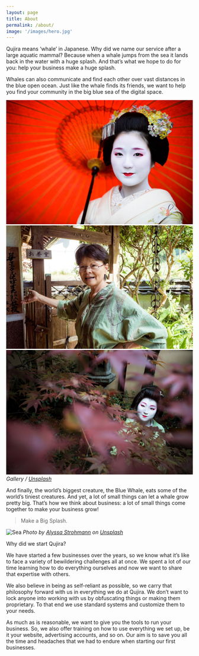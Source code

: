 ```yaml
---
layout: page
title: About
permalink: /about/
image: '/images/hero.jpg'
---
```


Qujira means ‘whale’ in Japanese. Why did we name our service after a large aquatic mammal? Because when a whale jumps from the sea it lands back in the water with a huge splash. And that’s what we hope to do for you: help your business make a huge splash.

Whales can also communicate and find each other over vast distances in the blue open ocean. Just like the whale finds its friends, we want to help you find your community in the big blue sea of the digital space.

<div class="gallery-box">
  <div class="gallery">
    <img src="/images/eyexplore.jpg" loading="lazy">
    <img src="/images/joge.jpg" loading="lazy">
    <img src="/images/ricoh.jpg" loading="lazy">
  </div>
  <em>Gallery / <a href="https://unsplash.com/" target="_blank">Unsplash</a></em>
</div>

And finally, the world’s biggest creature, the Blue Whale, eats some of the world’s tiniest creatures. And yet, a lot of small things can let a whale grow pretty big. That’s how we think about business: a lot of small things come together to make your business grow!

> Make a Big Splash.

![Sea]({{site.baseurl}}/images/hero.jpg)
*Photo by [Alyssa Strohmann](https://unsplash.com/photos/2r2RUsEU1Aw) on [Unsplash](https://unsplash.com/)*

Why did we start Qujira?

We have started a few businesses over the years, so we know what it’s like to face a variety of bewildering challenges all at once. We spent a lot of our time learning how to do everything ourselves and now we want to share that expertise with others.

We also believe in being as self-reliant as possible, so we carry that philosophy forward with us in everything we do at Qujira. We don’t want to lock anyone into working with us by obfuscating things or making them proprietary. To that end we use standard systems and customize them to your needs.

As much as is reasonable, we want to give you the tools to run your business. So, we also offer training on how to use everything we set up, be it your website, advertising accounts, and so on. Our aim is to save you all the time and headaches that we had to endure when starting our first businesses.
